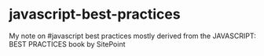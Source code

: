 # javascript-best-practices
My note on #javascript best practices mostly derived from the JAVASCRIPT: BEST PRACTICES book by SitePoint
